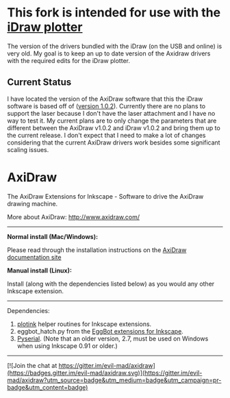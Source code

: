 # This fork is intended for use with the [iDraw plotter](https://uunatek.com/product/idraw/)

The version of the drivers bundled with the iDraw (on the USB and online) is very old. My goal is to keep an up to date version of the Axidraw drivers with the required edits for the iDraw plotter.

## Current Status

I have located the version of the AxiDraw software that this the iDraw software is based off of ([version 1.0.2](https://github.com/evil-mad/axidraw/releases/tag/v1.0.2)). Currently there are no plans to support the laser because I don't have the laser attachment and I have no way to test it. My current plans are to only change the parameters that are different between the AxiDraw v1.0.2 and iDraw v1.0.2 and bring them up to the current release. I don't expect that I need to make a lot of changes considering that the current AxiDraw drivers work besides some significant scaling issues.

# AxiDraw

The AxiDraw Extensions for Inkscape - Software to drive the AxiDraw drawing machine.

More about AxiDraw:  http://www.axidraw.com/

---------


**Normal install (Mac/Windows):**

Please read through the installation instructions on the [AxiDraw documentation site](http://wiki.evilmadscientist.com/Axidraw_Software_Installation)

**Manual install (Linux):**

Install (along with the dependencies listed below) as you would any other Inkscape extension.


---------
Dependencies:

1. [plotink](https://github.com/evil-mad/plotink) helper routines for Inkscape extensions.
2. eggbot_hatch.py from the [EggBot extensions for Inkscape](https://github.com/evil-mad/EggBot/).
3. [Pyserial](https://pypi.python.org/pypi/pyserial). (Note that an older version, 2.7, must be used on Windows when using Inkscape 0.91 or older.)


---------

[![Join the chat at https://gitter.im/evil-mad/axidraw](https://badges.gitter.im/evil-mad/axidraw.svg)](https://gitter.im/evil-mad/axidraw?utm_source=badge&utm_medium=badge&utm_campaign=pr-badge&utm_content=badge)
